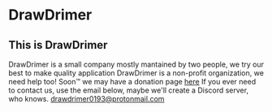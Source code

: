 # DrawDrimer

## This is DrawDrimer
DrawDrimer is a small company mostly mantained by two people, we try our best to make quality application
DrawDrimer is a non-profit organization, we need help too! Soon™ we may have a donation page [here](https://drawdrimer.github.io/donate.html) 
If you ever need to contact us, use the email below, maybe we'll create a Discord server, who knows.
drawdrimer0193@protonmail.com
